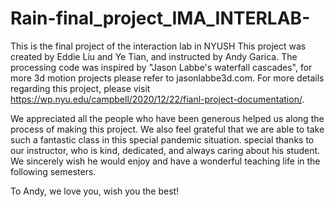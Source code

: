 # Rain-final_project_IMA_INTERLAB-

This is the final project of the interaction lab in NYUSH 
This project was created by Eddie Liu and Ye Tian, and instructed by Andy Garica. 
The processing code was inspired by "Jason Labbe's waterfall cascades", for more 3d motion projects please refer to jasonlabbe3d.com.
For more details regarding this project, please visit https://wp.nyu.edu/campbell/2020/12/22/fianl-project-documentation/. 


We appreciated all the people who have been generous helped us along the process of making this project. 
We also feel grateful that we are able to take such a fantastic class in this special pandemic situation. 
special thanks to our instructor, who is kind, dedicated, and always caring about his student. 
We sincerely wish he would enjoy and have a wonderful teaching life in the following semesters. 

To Andy, we love you, wish you the best! 

